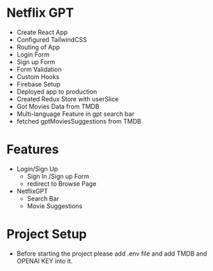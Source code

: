 # Netflix GPT

- Create React App
- Configured TailwindCSS
- Routing of App
- Login Form
- Sign up Form
- Form Validation
- Custom Hooks
- Firebase Setup
- Deployed app to production
- Created Redux Store with userSlice
- Got Movies Data from TMDB 
- Multi-language Feature in gpt search bar
- fetched gptMoviesSuggestions from TMDB

# Features 

- Login/Sign Up
    - Sign In /Sign up Form
    - redirect to Browse Page
- NetflixGPT
    - Search Bar
    - Movie Suggestions

# Project Setup

- Before starting the project please add .env file and add TMDB and OPENAI KEY into it.
